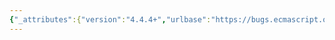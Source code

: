 ```yaml
---
{"_attributes":{"version":"4.4.4+","urlbase":"https://bugs.ecmascript.org/","maintainer":"dherman@mozilla.com"},"bug":{"bug_id":2940,"creation_ts":"2014-05-31 00:26:00 -0700","short_desc":"11.2: \"Separator, Space\", \"Separator Space\" -> \"Separator, space\"","delta_ts":"2014-07-20 18:28:42 -0700","product":"Draft for 6th Edition","component":"editorial issue","version":"Rev 25: May 22, 2014 Draft","rep_platform":"All","op_sys":"All","bug_status":"VERIFIED","resolution":"FIXED","priority":"Normal","bug_severity":"normal","everconfirmed":true,"reporter":{"uid":"ecmascriptbugs","name":"Norbert"},"assigned_to":{"uid":"allen","name":"Allen Wirfs-Brock"},"long_desc":[{"commentid":8718,"comment_count":0,"who":{"uid":"ecmascriptbugs","name":"Norbert"},"bug_when":"2014-05-31 00:26:42 -0700","thetext":"\"Separator, space\" is the name used in the Unicode Standard, section 4.5."},{"commentid":8906,"comment_count":1,"who":{"uid":"allen","name":"Allen Wirfs-Brock"},"bug_when":"2014-06-12 12:47:46 -0700","thetext":"fixed in rev26 editor's draft"},{"commentid":9391,"comment_count":2,"who":{"uid":"allen","name":"Allen Wirfs-Brock"},"bug_when":"2014-07-19 18:40:22 -0700","thetext":"fixed in rev26"},{"commentid":9417,"comment_count":3,"who":{"uid":"ecmascriptbugs","name":"Norbert"},"bug_when":"2014-07-20 18:28:42 -0700","thetext":"Verified in rev 26 draft."}]}}
---
```

